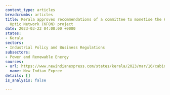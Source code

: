 ```yaml
---
content_type: articles
breadcrumbs: articles
title: Kerala approves recommendations of a committee to monetise the Kerala Fiber
  Optic Network (KFON) project
date: 2023-03-22 04:00:00 +0000
states:
- Kerala
sectors:
- Industrial Policy and Business Regulations
subsectors:
- Power and Renewable Energy
sources:
- url: https://www.newindianexpress.com/states/kerala/2023/mar/16/cabinet-nod-for-kerala-fiber-optic-network-project-terms-2556468.html
  name: New Indian Expree
details: []
is_analysis: false

---
```

